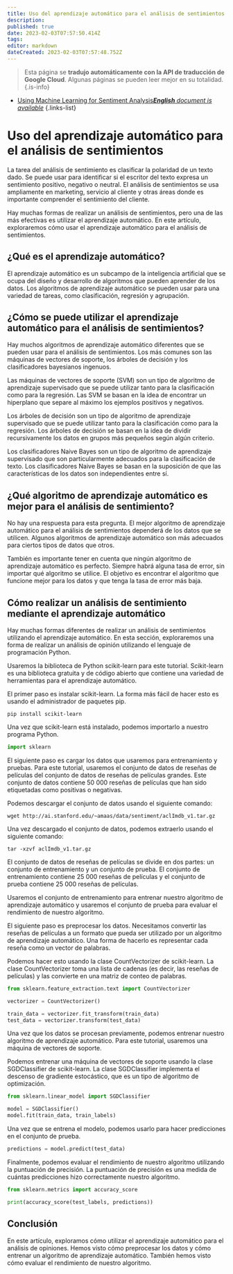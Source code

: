 ```yaml
---
title: Uso del aprendizaje automático para el análisis de sentimientos
description: 
published: true
date: 2023-02-03T07:57:50.414Z
tags: 
editor: markdown
dateCreated: 2023-02-03T07:57:48.752Z
---
```


> Esta página se **tradujo automáticamente con la API de traducción de Google Cloud**.
Algunas páginas se pueden leer mejor en su totalidad.{.is-info}



- [Using Machine Learning for Sentiment Analysis***English** document is available*](/en/Knowledge-base/Common/using-machine-learning-for-sentiment-analysis)
{.links-list}


# Uso del aprendizaje automático para el análisis de sentimientos

La tarea del análisis de sentimiento es clasificar la polaridad de un texto dado. Se puede usar para identificar si el escritor del texto expresa un sentimiento positivo, negativo o neutral. El análisis de sentimientos se usa ampliamente en marketing, servicio al cliente y otras áreas donde es importante comprender el sentimiento del cliente.

Hay muchas formas de realizar un análisis de sentimientos, pero una de las más efectivas es utilizar el aprendizaje automático. En este artículo, exploraremos cómo usar el aprendizaje automático para el análisis de sentimientos.

## ¿Qué es el aprendizaje automático?

El aprendizaje automático es un subcampo de la inteligencia artificial que se ocupa del diseño y desarrollo de algoritmos que pueden aprender de los datos. Los algoritmos de aprendizaje automático se pueden usar para una variedad de tareas, como clasificación, regresión y agrupación.

## ¿Cómo se puede utilizar el aprendizaje automático para el análisis de sentimientos?

Hay muchos algoritmos de aprendizaje automático diferentes que se pueden usar para el análisis de sentimientos. Los más comunes son las máquinas de vectores de soporte, los árboles de decisión y los clasificadores bayesianos ingenuos.

Las máquinas de vectores de soporte (SVM) son un tipo de algoritmo de aprendizaje supervisado que se puede utilizar tanto para la clasificación como para la regresión. Las SVM se basan en la idea de encontrar un hiperplano que separe al máximo los ejemplos positivos y negativos.

Los árboles de decisión son un tipo de algoritmo de aprendizaje supervisado que se puede utilizar tanto para la clasificación como para la regresión. Los árboles de decisión se basan en la idea de dividir recursivamente los datos en grupos más pequeños según algún criterio.

Los clasificadores Naive Bayes son un tipo de algoritmo de aprendizaje supervisado que son particularmente adecuados para la clasificación de texto. Los clasificadores Naive Bayes se basan en la suposición de que las características de los datos son independientes entre sí.

## ¿Qué algoritmo de aprendizaje automático es mejor para el análisis de sentimiento?

No hay una respuesta para esta pregunta. El mejor algoritmo de aprendizaje automático para el análisis de sentimientos dependerá de los datos que se utilicen. Algunos algoritmos de aprendizaje automático son más adecuados para ciertos tipos de datos que otros.

También es importante tener en cuenta que ningún algoritmo de aprendizaje automático es perfecto. Siempre habrá alguna tasa de error, sin importar qué algoritmo se utilice. El objetivo es encontrar el algoritmo que funcione mejor para los datos y que tenga la tasa de error más baja.

## Cómo realizar un análisis de sentimiento mediante el aprendizaje automático

Hay muchas formas diferentes de realizar un análisis de sentimientos utilizando el aprendizaje automático. En esta sección, exploraremos una forma de realizar un análisis de opinión utilizando el lenguaje de programación Python.

Usaremos la biblioteca de Python scikit-learn para este tutorial. Scikit-learn es una biblioteca gratuita y de código abierto que contiene una variedad de herramientas para el aprendizaje automático.

El primer paso es instalar scikit-learn. La forma más fácil de hacer esto es usando el administrador de paquetes pip.

```
pip install scikit-learn
```

Una vez que scikit-learn está instalado, podemos importarlo a nuestro programa Python.

```python
import sklearn
```

El siguiente paso es cargar los datos que usaremos para entrenamiento y pruebas. Para este tutorial, usaremos el conjunto de datos de reseñas de películas del conjunto de datos de reseñas de películas grandes. Este conjunto de datos contiene 50 000 reseñas de películas que han sido etiquetadas como positivas o negativas.

Podemos descargar el conjunto de datos usando el siguiente comando:

```
wget http://ai.stanford.edu/~amaas/data/sentiment/aclImdb_v1.tar.gz
```

Una vez descargado el conjunto de datos, podemos extraerlo usando el siguiente comando:

```
tar -xzvf aclImdb_v1.tar.gz
```

El conjunto de datos de reseñas de películas se divide en dos partes: un conjunto de entrenamiento y un conjunto de prueba. El conjunto de entrenamiento contiene 25 000 reseñas de películas y el conjunto de prueba contiene 25 000 reseñas de películas.

Usaremos el conjunto de entrenamiento para entrenar nuestro algoritmo de aprendizaje automático y usaremos el conjunto de prueba para evaluar el rendimiento de nuestro algoritmo.

El siguiente paso es preprocesar los datos. Necesitamos convertir las reseñas de películas a un formato que pueda ser utilizado por un algoritmo de aprendizaje automático. Una forma de hacerlo es representar cada reseña como un vector de palabras.

Podemos hacer esto usando la clase CountVectorizer de scikit-learn. La clase CountVectorizer toma una lista de cadenas (es decir, las reseñas de películas) y las convierte en una matriz de conteo de palabras.

```python
from sklearn.feature_extraction.text import CountVectorizer

vectorizer = CountVectorizer()

train_data = vectorizer.fit_transform(train_data)
test_data = vectorizer.transform(test_data)
```

Una vez que los datos se procesan previamente, podemos entrenar nuestro algoritmo de aprendizaje automático. Para este tutorial, usaremos una máquina de vectores de soporte.

Podemos entrenar una máquina de vectores de soporte usando la clase SGDClassifier de scikit-learn. La clase SGDClassifier implementa el descenso de gradiente estocástico, que es un tipo de algoritmo de optimización.

```python
from sklearn.linear_model import SGDClassifier

model = SGDClassifier()
model.fit(train_data, train_labels)
```

Una vez que se entrena el modelo, podemos usarlo para hacer predicciones en el conjunto de prueba.

```python
predictions = model.predict(test_data)
```

Finalmente, podemos evaluar el rendimiento de nuestro algoritmo utilizando la puntuación de precisión. La puntuación de precisión es una medida de cuántas predicciones hizo correctamente nuestro algoritmo.

```python
from sklearn.metrics import accuracy_score

print(accuracy_score(test_labels, predictions))
```

## Conclusión

En este artículo, exploramos cómo utilizar el aprendizaje automático para el análisis de opiniones. Hemos visto cómo preprocesar los datos y cómo entrenar un algoritmo de aprendizaje automático. También hemos visto cómo evaluar el rendimiento de nuestro algoritmo.
